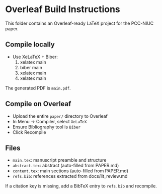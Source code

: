# Overleaf Build Instructions

This folder contains an Overleaf-ready LaTeX project for the PCC-NIUC paper.

## Compile locally

- Use XeLaTeX + Biber:
  1. xelatex main
  2. biber main
  3. xelatex main
  4. xelatex main

The generated PDF is `main.pdf`.

## Compile on Overleaf

- Upload the entire `paper/` directory to Overleaf
- In Menu → Compiler, select `XeLaTeX`
- Ensure Bibliography tool is `Biber`
- Click Recompile

## Files
- `main.tex`: manuscript preamble and structure
- `abstract.tex`: abstract (auto-filled from PAPER.md)
- `content.tex`: main sections (auto-filled from PAPER.md)
- `refs.bib`: references extracted from docs/lit_review.md

If a citation key is missing, add a BibTeX entry to `refs.bib` and recompile.

